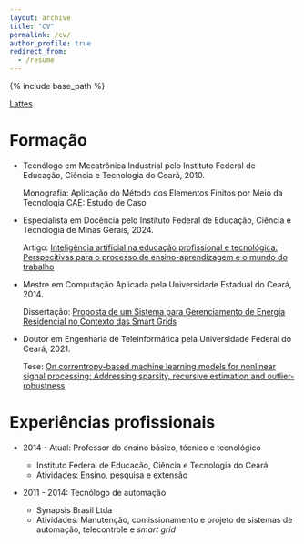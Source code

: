```yaml
---
layout: archive
title: "CV"
permalink: /cv/
author_profile: true
redirect_from:
  - /resume
---
```


{% include base_path %}

[Lattes](http://lattes.cnpq.br/7081973883272441)

Formação
======
* Tecnólogo em Mecatrônica Industrial pelo Instituto Federal de Educação, Ciência e Tecnologia do Ceará, 2010.
  
  Monografia: Aplicação do Método dos Elementos Finitos por Meio da Tecnologia CAE: Estudo de Caso

* Especialista em Docência pelo Instituto Federal de Educação, Ciência e Tecnologia de Minas Gerais, 2024.
  
  Artigo: [Inteligência artificial na educação profissional e tecnológica: Perspecitivas para o processo de ensino-aprendizagem e o mundo do trabalho](https://doi.org/10.54751/revistafoco.v17n11-068)
  
* Mestre em Computação Aplicada pela Universidade Estadual do Ceará, 2014.
  
  Dissertação: [Proposta de um Sistema para Gerenciamento de Energia Residencial no Contexto das Smart Grids](https://href.li/?http://www.uece.br/mpcomp/index.php/arquivos/doc_view/383-?tmpl=component&format=raw)

* Doutor em Engenharia de Teleinformática pela Universidade Federal do Ceará, 2021.
  
  Tese:  [On correntropy-based machine learning models for nonlinear signal processing: Addressing sparsity, recursive estimation and outlier-robustness](https://repositorio.ufc.br/handle/riufc/63780)

Experiências profissionais
======
* 2014 - Atual: Professor do ensino básico, técnico e tecnológico
  * Instituto Federal de Educação, Ciência e Tecnologia do Ceará
  * Atividades: Ensino, pesquisa e extensão

* 2011 - 2014: Tecnólogo de automação
  * Synapsis Brasil Ltda
  * Atividades: Manutenção, comissionamento e projeto de sistemas de automação, telecontrole e *smart grid*
